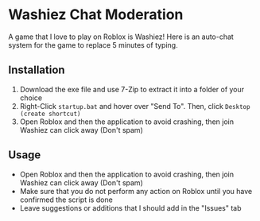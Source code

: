 # Washiez Chat Moderation
A game that I love to play on Roblox is Washiez! Here is an auto-chat system for the game to replace 5 minutes of typing.

## Installation
1. Download the exe file and use 7-Zip to extract it into a folder of your choice
2. Right-Click `startup.bat` and hover over "Send To". Then, click `Desktop (create shortcut)`
3. Open Roblox and then the application to avoid crashing, then join Washiez can click away (Don't spam)

## Usage
- Open Roblox and then the application to avoid crashing, then join Washiez can click away (Don't spam)
- Make sure that you do not perform any action on Roblox until you have confirmed the script is done
- Leave suggestions or additions that I should add in the "Issues" tab
